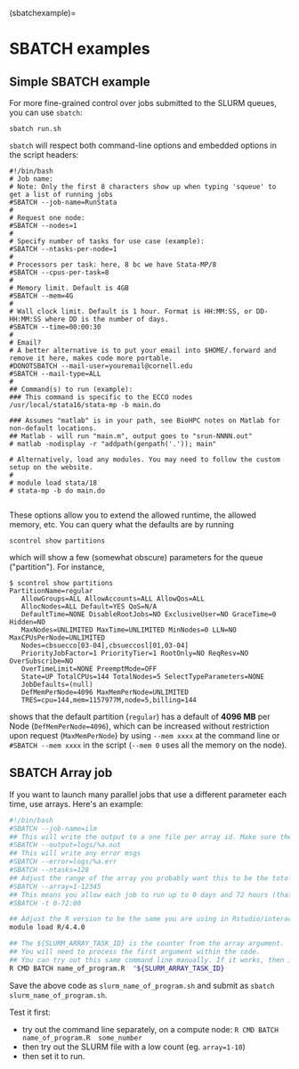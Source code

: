 (sbatchexample)=
# SBATCH examples

## Simple SBATCH example

For more fine-grained control over jobs submitted to the SLURM queues, you can use `sbatch`:

```
sbatch run.sh
```

`sbatch` will respect both command-line options and embedded options in the script headers:

```
#!/bin/bash
# Job name:
# Note: Only the first 8 characters show up when typing 'squeue' to get a list of running jobs
#SBATCH --job-name=RunStata
#
# Request one node:
#SBATCH --nodes=1
#
# Specify number of tasks for use case (example):
#SBATCH --ntasks-per-node=1
#
# Processors per task: here, 8 bc we have Stata-MP/8
#SBATCH --cpus-per-task=8
#
# Memory limit. Default is 4GB
#SBATCH --mem=4G
#
# Wall clock limit. Default is 1 hour. Format is HH:MM:SS, or DD-HH:MM:SS where DD is the number of days.
#SBATCH --time=00:00:30
#
# Email?
# A better alternative is to put your email into $HOME/.forward and remove it here, makes code more portable.
#DONOTSBATCH --mail-user=youremail@cornell.edu
#SBATCH --mail-type=ALL
#
## Command(s) to run (example):
### This command is specific to the ECCO nodes
/usr/local/stata16/stata-mp -b main.do

### Assumes "matlab" is in your path, see BioHPC notes on Matlab for non-default locations.
## Matlab - will run "main.m", output goes to "srun-NNNN.out"
# matlab -nodisplay -r "addpath(genpath('.')); main"

# Alternatively, load any modules. You may need to follow the custom setup on the website.
# 
# module load stata/18
# stata-mp -b do main.do


```

These options allow you to extend the allowed runtime, the allowed memory, etc. You can query what the defaults are by running

```
scontrol show partitions
```

which will show a few (somewhat obscure) parameters for the queue ("partition"). For instance,

```
$ scontrol show partitions
PartitionName=regular
   AllowGroups=ALL AllowAccounts=ALL AllowQos=ALL
   AllocNodes=ALL Default=YES QoS=N/A
   DefaultTime=NONE DisableRootJobs=NO ExclusiveUser=NO GraceTime=0 Hidden=NO
   MaxNodes=UNLIMITED MaxTime=UNLIMITED MinNodes=0 LLN=NO MaxCPUsPerNode=UNLIMITED
   Nodes=cbsuecco[03-04],cbsueccosl[01,03-04]
   PriorityJobFactor=1 PriorityTier=1 RootOnly=NO ReqResv=NO OverSubscribe=NO
   OverTimeLimit=NONE PreemptMode=OFF
   State=UP TotalCPUs=144 TotalNodes=5 SelectTypeParameters=NONE
   JobDefaults=(null)
   DefMemPerNode=4096 MaxMemPerNode=UNLIMITED
   TRES=cpu=144,mem=1157977M,node=5,billing=144
```
shows that the default partition (`regular`) has a default of **4096 MB** per Node (`DefMemPerNode=4096`), which can be increased without restriction upon request (`MaxMemPerNode`) by using `--mem xxxx` at the command line or `#SBATCH --mem xxxx` in the script (`--mem 0` uses all the memory on the node).


## SBATCH Array job

If you want to launch many parallel jobs that use a different parameter each time, use arrays. Here's an example:

```bash
#!/bin/bash
#SBATCH --job-name=ilm
## This will write the output to a one file per array id. Make sure the directory exists!
#SBATCH --output=logs/%a.out
## This will write any error msgs
#SBATCH --error=logs/%a.err
#SBATCH --ntasks=128
## Adjust the range of the array you probably want this to be the total number of firms, but try it with a few.
#SBATCH --array=1-12345
## This means you allow each job to run up to 0 days and 72 hours (that's what the notation says). Adjust
#SBATCH -t 0-72:00 

## Adjust the R version to be the same you are using in Rstudio/interactively!
module load R/4.4.0

## The ${SLURM_ARRAY_TASK_ID} is the counter from the array argument.
## You will need to process the first argument within the code.
## You can try out this same command line manually. If it works, then it will work from within SLURM
R CMD BATCH name_of_program.R  "${SLURM_ARRAY_TASK_ID}
```

Save the above code as `slurm_name_of_program.sh` and submit as `sbatch slurm_name_of_program.sh`.

Test it first:

- try out the command line separately, on a compute node: `R CMD BATCH name_of_program.R  some_number`
- then try out the SLURM file with a low count (eg. `array=1-10`)
- then set it to run.
